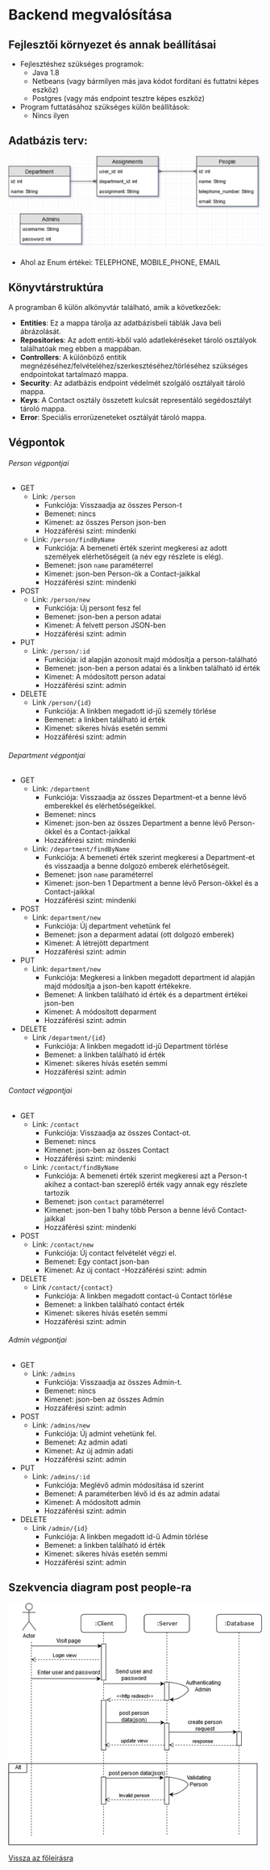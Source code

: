# Backend megvalósítása
## Fejlesztői környezet és annak beállításai
- Fejlesztéshez szükséges programok:
	- Java 1.8
	- Netbeans (vagy bármilyen más java kódot fordítani és futtatni képes eszköz) 
	- Postgres (vagy más endpoint tesztre képes eszköz)
- Program futtatásához szükséges külön beállítások:
	- Nincs ilyen
## Adatbázis terv:
![Adatbázis](../Database.png)
- Ahol az Enum értékei: TELEPHONE, MOBILE_PHONE, EMAIL
## Könyvtárstruktúra
A programban 6 külön alkönyvtár található, amik a következőek:
- **Entities**: Ez a mappa tárolja az adatbázisbeli táblák Java beli ábrázolását.
- **Repositories**: Az adott entiti-kből való adatlekéréseket tároló osztályok találhatóak meg ebben a mappában.
- **Controllers**: A különböző entitik megnézéséhez/felvételéhez/szerkesztéséhez/törléséhez szükséges endpointokat tartalmazó mappa.
- **Security**: Az adatbázis endpoint védelmét szolgáló osztályait tároló mappa.
- **Keys**: A Contact osztály összetett kulcsát representáló segédosztályt tároló mappa.
- **Error**: Speciális errorüzeneteket osztályát tároló mappa.
## Végpontok
###### Person végpontjai
- GET
	- Link: `/person`
		- Funkciója: Visszaadja az összes Person-t
		- Bemenet: nincs
		- Kimenet: az összes Person json-ben
		- Hozzáférési szint: mindenki
	- Link: `/person/findByName`
		- Funkciója: A bemeneti érték szerint megkeresi az adott személyek elérhetőségeit (a név egy részlete is elég).
		- Bemenet: json `name` paraméterrel
		- Kimenet: json-ben Person-ök a Contact-jaikkal
		- Hozzáférési szint: mindenki
- POST
	- Link: `/person/new`
		- Funkciója: Új persont fesz fel
		- Bemenet: json-ben a person adatai
		- Kimenet: A felvett person JSON-ben
		- Hozzáférési szint: admin
- PUT
	- Link: `/person/:id`
		- Funkciója: id alapján azonosít majd módosítja a person-található
		- Bemenet: json-ben a person adatai és a linkben található id érték
		- Kimenet: A módosított person adatai
		- Hozzáférési szint: admin
- DELETE
	- Link `/person/{id}`
		- Funkciója: A linkben megadott id-jű személy törlése
		- Bemenet: a linkben található id érték
		- Kimenet: sikeres hívás esetén semmi
		- Hozzáférési szint: admin
		
###### Department végpontjai
- GET
	- Link: `/department`
		- Funkciója: Visszaadja az összes Department-et a benne lévő emberekkel és elérhetőségeikkel.
		- Bemenet: nincs
		- Kimenet: json-ben az összes Department a benne lévő Person-ökkel és a Contact-jaikkal
		- Hozzáférési szint: mindenki
	- Link: `/department/findByName`
		- Funkciója: A bemeneti érték szerint megkeresi a Department-et és visszaadja a benne dolgozó emberek elérhetőségeit.
		- Bemenet: json `name` paraméterrel
		- Kimenet: json-ben 1 Department a benne lévő Person-ökkel és a Contact-jaikkal
		- Hozzáférési szint: mindenki
- POST
	- Link: `department/new` 
		- Funkciója: Új department vehetünk fel
		- Bemenet: json a deparment adatai (ott dolgozó emberek)
		- Kimenet: A létrejött department
		- Hozzáférési szint: admin
- PUT
	- Link: `department/new` 
		- Funkciója: Megkeresi a linkben megadott department id alapján majd módosítja a json-ben kapott értékekre.
		- Bemenet: A linkben található id érték és a department értékei json-ben
		- Kimenet: A módosított deparment
		- Hozzáférési szint: admin
- DELETE
	- Link `/department/{id}`
		- Funkciója: A linkben megadott id-jű Department törlése
		- Bemenet: a linkben található id érték
		- Kimenet: sikeres hívás esetén semmi
		- Hozzáférési szint: admin
###### Contact végpontjai
- GET
	- Link: `/contact`
		- Funkciója: Visszaadja az összes Contact-ot.
		- Bemenet: nincs
		- Kimenet: json-ben az összes Contact
		- Hozzáférési szint: mindenki
	- Link: `/contact/findByName`
		- Funkciója: A bemeneti érték szerint megkeresi azt a Person-t akihez a contact-ban szereplő érték vagy annak egy részlete tartozik
		- Bemenet: json `contact` paraméterrel
		- Kimenet: json-ben 1 bahy több Person a benne lévő Contact-jaikkal
		- Hozzáférési szint: mindenki
- POST
	- Link: `/contact/new`
		- Funkciója: Új contact felvételét végzi el.
		- Bemenet: Egy contact json-ban
		- Kimenet: Az új contact
		-Hozzáférési szint: admin
- DELETE
	- Link `/contact/{contact}`
		- Funkciója: A linkben megadott contact-ú Contact törlése
		- Bemenet: a linkben található contact érték
		- Kimenet: sikeres hívás esetén semmi
		- Hozzáférési szint: admin
###### Admin végpontjai
- GET
	- Link: `/admins`
		- Funkciója: Visszaadja az összes Admin-t.
		- Bemenet: nincs
		- Kimenet: json-ben az összes Admin
		- Hozzáférési szint: admin
- POST
	- Link: `/admins/new`
		- Funkciója:  Új admint vehetünk fel.
		- Bemenet: Az admin adati
		- Kimenet: Az új admin adati
		- Hozzáférési szint: admin
- PUT
	- Link: `/admins/:id`
		- Funkciója: Meglévő admin módosítása id szerint
		- Bemenet: A paraméterben lévő id és az admin adatai
		- Kimenet: A módosított admin
		- Hozzáférési szint: admin
- DELETE
	- Link `/admin/{id}`
		- Funkciója: A linkben megadott id-ű Admin törlése
		- Bemenet: a linkben található id érték
		- Kimenet: sikeres hívás esetén semmi
		- Hozzáférési szint: admin

## Szekvencia diagram post people-ra
![Sequencediagram](Sequencediagram.png)

[Vissza az főleírásra](../README.md)
